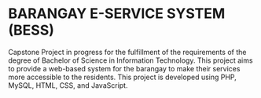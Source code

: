 <h1>BARANGAY E-SERVICE SYSTEM (BESS)</h1>

Capstone Project in progress for the fulfillment of the requirements of the degree of Bachelor of Science in Information Technology. This project aims to provide a web-based system for the barangay to make their services more accessible to the residents. This project is developed using PHP, MySQL, HTML, CSS, and JavaScript.
